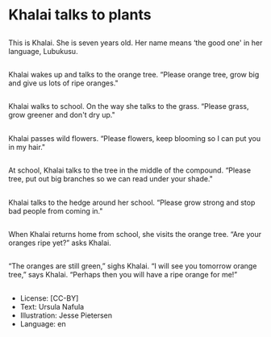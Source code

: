 # Khalai talks to plants

##
This is Khalai.
She is seven years old.
Her name means ‘the
good one' in her
language, Lubukusu.

##
Khalai wakes up and
talks to the orange tree.
“Please orange tree,
grow big and give us
lots of ripe oranges."

##
Khalai walks to school.
On the way she talks to
the grass. “Please
grass, grow greener
and don't dry up."

##
Khalai passes wild
flowers. “Please
flowers, keep blooming
so I can put you in my
hair."

##
At school, Khalai talks
to the tree in the
middle of the
compound. “Please
tree, put out big
branches so we can
read under your shade."

##
Khalai talks to the
hedge around her school.
“Please grow strong
and stop bad people
from coming in."

##
When Khalai returns
home from school, she
visits the orange tree.
“Are your oranges ripe
yet?” asks Khalai.

##
“The oranges are still
green,” sighs Khalai.
“I will see you tomorrow
orange tree,” says
Khalai. “Perhaps then
you will have a ripe
orange for me!”

##
* License: [CC-BY]
* Text: Ursula Nafula
* Illustration: Jesse Pietersen
* Language: en
